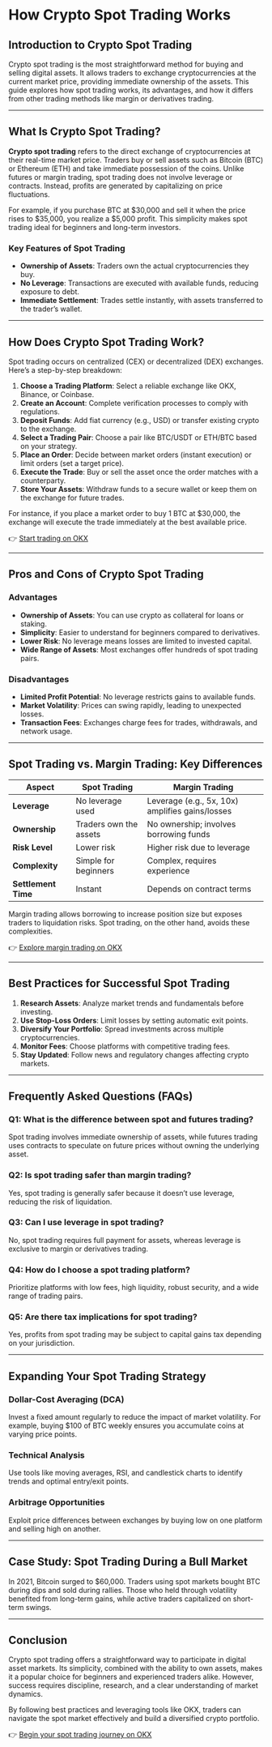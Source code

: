 # How Crypto Spot Trading Works  

## Introduction to Crypto Spot Trading  

Crypto spot trading is the most straightforward method for buying and selling digital assets. It allows traders to exchange cryptocurrencies at the current market price, providing immediate ownership of the assets. This guide explores how spot trading works, its advantages, and how it differs from other trading methods like margin or derivatives trading.  

---

## What Is Crypto Spot Trading?  

**Crypto spot trading** refers to the direct exchange of cryptocurrencies at their real-time market price. Traders buy or sell assets such as Bitcoin (BTC) or Ethereum (ETH) and take immediate possession of the coins. Unlike futures or margin trading, spot trading does not involve leverage or contracts. Instead, profits are generated by capitalizing on price fluctuations.  

For example, if you purchase BTC at $30,000 and sell it when the price rises to $35,000, you realize a $5,000 profit. This simplicity makes spot trading ideal for beginners and long-term investors.  

### Key Features of Spot Trading  
- **Ownership of Assets**: Traders own the actual cryptocurrencies they buy.  
- **No Leverage**: Transactions are executed with available funds, reducing exposure to debt.  
- **Immediate Settlement**: Trades settle instantly, with assets transferred to the trader’s wallet.  

---

## How Does Crypto Spot Trading Work?  

Spot trading occurs on centralized (CEX) or decentralized (DEX) exchanges. Here’s a step-by-step breakdown:  

1. **Choose a Trading Platform**: Select a reliable exchange like OKX, Binance, or Coinbase.  
2. **Create an Account**: Complete verification processes to comply with regulations.  
3. **Deposit Funds**: Add fiat currency (e.g., USD) or transfer existing crypto to the exchange.  
4. **Select a Trading Pair**: Choose a pair like BTC/USDT or ETH/BTC based on your strategy.  
5. **Place an Order**: Decide between market orders (instant execution) or limit orders (set a target price).  
6. **Execute the Trade**: Buy or sell the asset once the order matches with a counterparty.  
7. **Store Your Assets**: Withdraw funds to a secure wallet or keep them on the exchange for future trades.  

For instance, if you place a market order to buy 1 BTC at $30,000, the exchange will execute the trade immediately at the best available price.  

👉 [Start trading on OKX](https://bit.ly/okx-bonus)  

---

## Pros and Cons of Crypto Spot Trading  

### Advantages  
- **Ownership of Assets**: You can use crypto as collateral for loans or staking.  
- **Simplicity**: Easier to understand for beginners compared to derivatives.  
- **Lower Risk**: No leverage means losses are limited to invested capital.  
- **Wide Range of Assets**: Most exchanges offer hundreds of spot trading pairs.  

### Disadvantages  
- **Limited Profit Potential**: No leverage restricts gains to available funds.  
- **Market Volatility**: Prices can swing rapidly, leading to unexpected losses.  
- **Transaction Fees**: Exchanges charge fees for trades, withdrawals, and network usage.  

---

## Spot Trading vs. Margin Trading: Key Differences  

| **Aspect**               | **Spot Trading**                          | **Margin Trading**                      |  
|--------------------------|-------------------------------------------|-----------------------------------------|  
| **Leverage**             | No leverage used                          | Leverage (e.g., 5x, 10x) amplifies gains/losses |  
| **Ownership**            | Traders own the assets                    | No ownership; involves borrowing funds  |  
| **Risk Level**           | Lower risk                                | Higher risk due to leverage             |  
| **Complexity**           | Simple for beginners                      | Complex, requires experience            |  
| **Settlement Time**      | Instant                                   | Depends on contract terms               |  

Margin trading allows borrowing to increase position size but exposes traders to liquidation risks. Spot trading, on the other hand, avoids these complexities.  

👉 [Explore margin trading on OKX](https://bit.ly/okx-bonus)  

---

## Best Practices for Successful Spot Trading  

1. **Research Assets**: Analyze market trends and fundamentals before investing.  
2. **Use Stop-Loss Orders**: Limit losses by setting automatic exit points.  
3. **Diversify Your Portfolio**: Spread investments across multiple cryptocurrencies.  
4. **Monitor Fees**: Choose platforms with competitive trading fees.  
5. **Stay Updated**: Follow news and regulatory changes affecting crypto markets.  

---

## Frequently Asked Questions (FAQs)  

### **Q1: What is the difference between spot and futures trading?**  
Spot trading involves immediate ownership of assets, while futures trading uses contracts to speculate on future prices without owning the underlying asset.  

### **Q2: Is spot trading safer than margin trading?**  
Yes, spot trading is generally safer because it doesn’t use leverage, reducing the risk of liquidation.  

### **Q3: Can I use leverage in spot trading?**  
No, spot trading requires full payment for assets, whereas leverage is exclusive to margin or derivatives trading.  

### **Q4: How do I choose a spot trading platform?**  
Prioritize platforms with low fees, high liquidity, robust security, and a wide range of trading pairs.  

### **Q5: Are there tax implications for spot trading?**  
Yes, profits from spot trading may be subject to capital gains tax depending on your jurisdiction.  

---

## Expanding Your Spot Trading Strategy  

### **Dollar-Cost Averaging (DCA)**  
Invest a fixed amount regularly to reduce the impact of market volatility. For example, buying $100 of BTC weekly ensures you accumulate coins at varying price points.  

### **Technical Analysis**  
Use tools like moving averages, RSI, and candlestick charts to identify trends and optimal entry/exit points.  

### **Arbitrage Opportunities**  
Exploit price differences between exchanges by buying low on one platform and selling high on another.  

---

## Case Study: Spot Trading During a Bull Market  

In 2021, Bitcoin surged to $60,000. Traders using spot markets bought BTC during dips and sold during rallies. Those who held through volatility benefited from long-term gains, while active traders capitalized on short-term swings.  

---

## Conclusion  

Crypto spot trading offers a straightforward way to participate in digital asset markets. Its simplicity, combined with the ability to own assets, makes it a popular choice for beginners and experienced traders alike. However, success requires discipline, research, and a clear understanding of market dynamics.  

By following best practices and leveraging tools like OKX, traders can navigate the spot market effectively and build a diversified crypto portfolio.  

👉 [Begin your spot trading journey on OKX](https://bit.ly/okx-bonus)